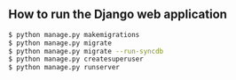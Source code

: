 ## How to run the Django web application

```bash
$ python manage.py makemigrations
$ python manage.py migrate
$ python manage.py migrate --run-syncdb
$ python manage.py createsuperuser
$ python manage.py runserver
```
